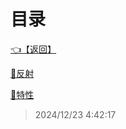 # 目录  


[👈【返回】](/--Catalog--/dotnet/CSharp笔记/--Catalog--CSharp笔记)  


[📜反射](/dotnet/CSharp笔记/元数据、特性、反射/反射)  

[📜特性](/dotnet/CSharp笔记/元数据、特性、反射/特性)  







> 2024/12/23 4:42:17
